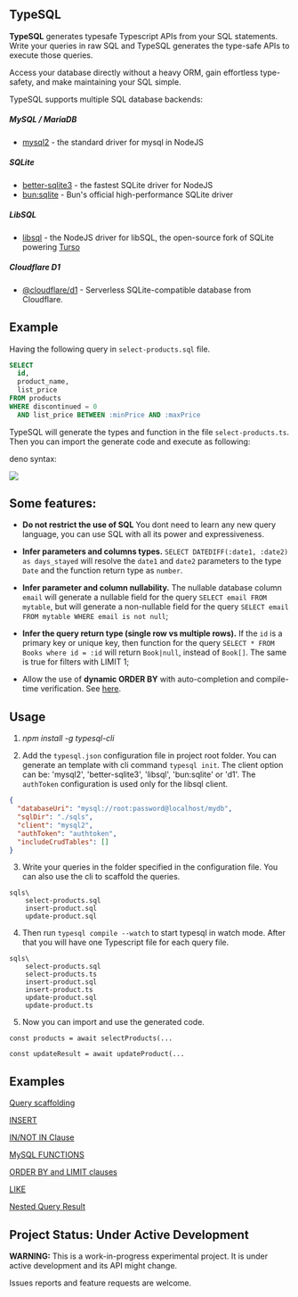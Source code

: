 ## TypeSQL

**TypeSQL** generates typesafe Typescript APIs from your SQL statements. Write your queries in raw SQL and TypeSQL generates the type-safe APIs to execute those queries.

Access your database directly without a heavy ORM, gain effortless type-safety, and make maintaining your SQL simple.

TypeSQL supports multiple SQL database backends:

##### MySQL / MariaDB

- [mysql2](https://www.npmjs.com/package/mysql2) - the standard driver for mysql in NodeJS

##### SQLite
- [better-sqlite3](https://www.npmjs.com/package/better-sqlite3) - the fastest SQLite driver for NodeJS
- [bun:sqlite](https://bun.sh/docs/api/sqlite) - Bun's official high-performance SQLite driver

##### LibSQL
- [libsql](https://www.npmjs.com/package/libsql) - the NodeJS driver for libSQL, the open-source fork of SQLite powering [Turso](https://turso.tech/)

##### Cloudflare D1
- [@cloudflare/d1](https://developers.cloudflare.com/d1/) - Serverless SQLite-compatible database from Cloudflare.

## Example

Having the following query in `select-products.sql` file.

```sql
SELECT
  id,
  product_name,
  list_price
FROM products
WHERE discontinued = 0
  AND list_price BETWEEN :minPrice AND :maxPrice
```

TypeSQL will generate the types and function in the file `select-products.ts`.
Then you can import the generate code and execute as following:

deno syntax:

![](typesql-deno.gif)

## Some features:

- **Do not restrict the use of SQL** You dont need to learn any new query language, you can use SQL with all its power and expressiveness.

- **Infer parameters and columns types.** `SELECT DATEDIFF(:date1, :date2) as days_stayed` will resolve the `date1` and `date2` parameters to the type `Date` and the function return type as `number`.

- **Infer parameter and column nullability.** The nullable database column `email` will generate a nullable field for the query `SELECT email FROM mytable`, but will generate a non-nullable field for the query `SELECT email FROM mytable WHERE email is not null`;

- **Infer the query return type (single row vs multiple rows).** If the `id` is a primary key or unique key, then function for the query `SELECT * FROM Books where id = :id` will return `Book|null`, instead of `Book[]`. The same is true for filters with LIMIT 1;

- Allow the use of **dynamic ORDER BY** with auto-completion and compile-time verification. See [here](/docs/orderBy_limit.md).

## Usage

1. _npm install -g typesql-cli_

2. Add the `typesql.json` configuration file in project root folder. You can generate an template with cli command `typesql init`. The client option can be: 'mysql2', 'better-sqlite3', 'libsql', 'bun:sqlite' or 'd1'. The `authToken` configuration is used only for the libsql client.

```json
{
  "databaseUri": "mysql://root:password@localhost/mydb",
  "sqlDir": "./sqls",
  "client": "mysql2",
  "authToken": "authtoken",
  "includeCrudTables": []
}
```

3. Write your queries in the folder specified in the configuration file. You can also use the cli to scaffold the queries.

```
sqls\
    select-products.sql
    insert-product.sql
    update-product.sql
```

4. Then run `typesql compile --watch` to start typesql in watch mode. After that you will have one Typescript file for each query file.

```
sqls\
    select-products.sql
    select-products.ts
    insert-product.sql
    insert-product.ts
    update-product.sql
    update-product.ts
```

5. Now you can import and use the generated code.

```
const products = await selectProducts(...

const updateResult = await updateProduct(...
```

## Examples

[Query scaffolding](/docs/query_scaffolding.md)

[INSERT](/docs/insert.md)

[IN/NOT IN Clause](/docs/in_clause.md)

[MySQL FUNCTIONS](/docs/functions.md)

[ORDER BY and LIMIT clauses](/docs/orderBy_limit.md)

[LIKE](/docs/like.md)

[Nested Query Result](/docs/nested-query-result.md)

## Project Status: Under Active Development

**WARNING:** This is a work-in-progress experimental project. It is under active development and its API might change.

Issues reports and feature requests are welcome.
